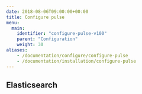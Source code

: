 ```yaml
---
date: 2018-08-06T09:00:00+00:00
title: Configure pulse
menu:
  main:
    identifier: "configure-pulse-v100"
    parent: "Configuration"
    weight: 30
aliases:
    - /documentation/configure/configure-pulse
    - /documentation/installation/configure-pulse
---
```


## Elasticsearch